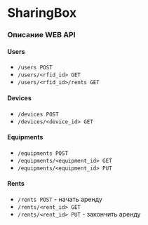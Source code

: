 # SharingBox

### Описание WEB API

#### Users
* `/users POST`
* `/users/<rfid_id> GET`
* `/users/<rfid_id>/rents GET`

#### Devices
* `/devices POST`
* `/devices/<device_id> GET`

#### Equipments
* `/equipments POST`
* `/equipments/<equipment_id> GET`
* `/equipments/<equipment_id> PUT`

#### Rents
* `/rents POST` - начать аренду 
* `/rents/<rent_id> GET`
* `/rents/<rent_id> PUT` - закончить аренду